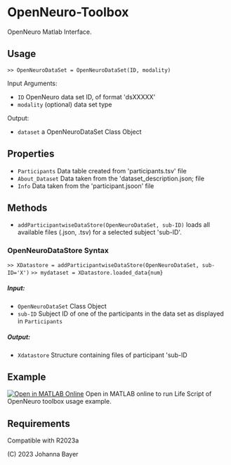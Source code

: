 # OpenNeuro-Toolbox

OpenNeuro Matlab Interface.

## Usage

`>> OpenNeuroDataSet = OpenNeuroDataSet(ID, modality)`

Input Arguments:

- `ID` OpenNeuro data set ID, of format 'dsXXXXX'
- `modality` (optional) data set type

Output:
- `dataset` a OpenNeuroDataSet Class Object

## Properties
- `Participants` Data table created from 'participants.tsv' file
- `About_Dataset` Data taken from the 'dataset_description.json; file
- `Info` Data taken from the 'participant.jsoon' file


## Methods
- `addParticipantwiseDataStore(OpenNeuroDataSet, sub-ID)` loads all available files (.json, .tsv) for a selected subject 'sub-ID'.

### OpenNeuroDataStore Syntax

`>> XDatastore = addParticipantwiseDataStore(OpenNeuroDataSet, sub-ID='X')`
`>> mydataset = XDatastore.loaded_data{num}`

##### Input:
- `OpenNeuroDataSet` Class Object
- `sub-ID` Subject ID of one of the participants in the data set as displayed in `Participants`

##### Output:

- `Xdatastore` Structure containing files of participant 'sub-ID

  
 ## Example

[![Open in MATLAB Online](https://www.mathworks.com/images/responsive/global/open-in-matlab-online.svg)](https://matlab.mathworks.com/open/github/v1?repo=likeajumprope/OpenNEURO-toolbox&file=OpenNeuroDemo.mlx) Open in MATLAB online to run Life Script of OpenNeuro toolbox usage example.

## Requirements
Compatible with R2023a

(C) 2023 Johanna Bayer
